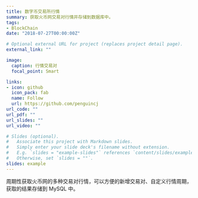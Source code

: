 ```yaml
---
title: 数字币交易所行情
summary: 获取火币网交易对行情并存储到数据库中。
tags:
- BlockChain
date: "2018-07-27T00:00:00Z"

# Optional external URL for project (replaces project detail page).
external_link: ""

image:
  caption: 行情交易对
  focal_point: Smart

links:
- icon: github
  icon_pack: fab
  name: Follow
  url: https://github.com/penguincj
url_code: ""
url_pdf: ""
url_slides: ""
url_video: ""

# Slides (optional).
#   Associate this project with Markdown slides.
#   Simply enter your slide deck's filename without extension.
#   E.g. `slides = "example-slides"` references `content/slides/example-slides.md`.
#   Otherwise, set `slides = ""`.
slides: example
---
```


周期性获取火币网的多种交易对行情，可以方便的新增交易对、自定义行情周期，获取的结果存储到 MySQL 中。
